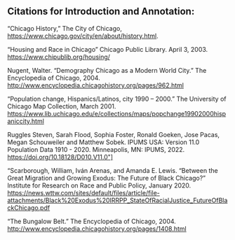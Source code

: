 ## Citations for Introduction and Annotation:


“Chicago History,” The City of Chicago, https://www.chicago.gov/city/en/about/history.html.

“Housing and Race in Chicago” Chicago Public Library. April 3, 2003. https://www.chipublib.org/housing/ 

Nugent, Walter. “Demography Chicago as a Modern World City.” The Encyclopedia of Chicago, 2004. http://www.encyclopedia.chicagohistory.org/pages/962.html

“Population change, Hispanics/Latinos, city 1990 – 2000.” The University of Chicago Map Collection, March 2001. https://www.lib.uchicago.edu/e/collections/maps/popchange19902000hispaniccity.html

Ruggles Steven, Sarah Flood, Sophia Foster, Ronald Goeken, Jose Pacas, Megan Schouweiler and Matthew Sobek. IPUMS USA: Version 11.0 Population Data 1910 - 2020. Minneapolis, MN: IPUMS, 2022. https://doi.org/10.18128/D010.V11.0"]

“Scarborough, William, Iván Arenas, and Amanda E. Lewis. “Between the Great Migration and Growing Exodus: The Future of Black Chicago?” Institute for Research on Race and Public Policy, January 2020. https://news.wttw.com/sites/default/files/article/file-attachments/Black%20Exodus%20IRRPP_StateOfRacialJustice_FutureOfBlackChicago.pdf

“The Bungalow Belt.” The Encyclopedia of Chicago, 2004. http://www.encyclopedia.chicagohistory.org/pages/1408.html
